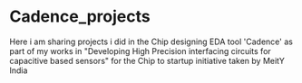 # Cadence_projects
Here i am sharing projects i did in the Chip designing EDA tool 'Cadence' as part of my works in "Developing High Precision interfacing circuits for capacitive based sensors" for the Chip to startup initiative taken by MeitY India

